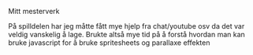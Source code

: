 Mitt mesterverk

På spilldelen har jeg måtte fått mye hjelp fra chat/youtube osv da det var veldig vanskelig å lage. Brukte altså mye tid på å forstå hvordan man kan bruke javascript for å bruke spritesheets og parallaxe effekten
